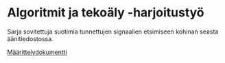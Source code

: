 # Algoritmit ja tekoäly -harjoitustyö
Sarja sovitettuja suotimia tunnettujen signaalien etsimiseen kohinan seasta äänitiedostossa.

[Määrittelydokumentti](https://github.com/ogveeti/tiralabra/blob/main/Dokumentaatio/m%C3%A4%C3%A4rittelydokumentti.md)
